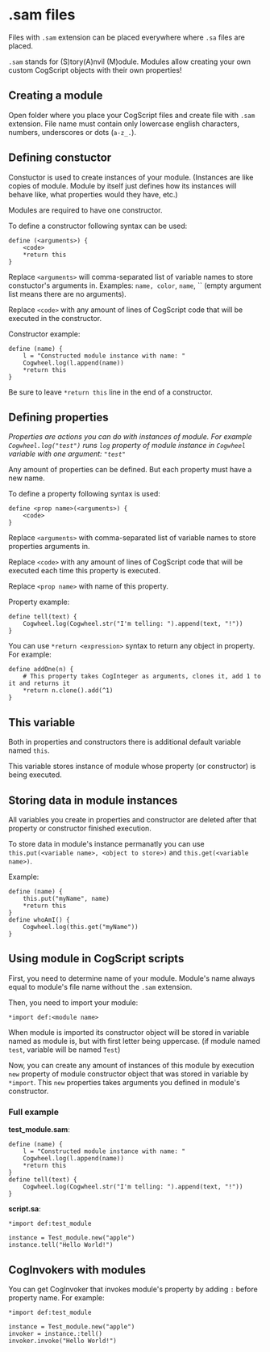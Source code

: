 # .sam files
Files with `.sam` extension can be placed everywhere where `.sa` files are placed.

`.sam` stands for (S)tory(A)nvil (M)odule. Modules allow creating your own custom CogScript objects with their own properties!

## Creating a module
Open folder where you place your CogScript files and create file with `.sam` extension. File name must contain only lowercase english characters, numbers, underscores or dots (`a-z_.`).

## Defining constuctor
Constuctor is used to create instances of your module. (Instances are like copies of module. Module by itself just defines how its instances will behave like, what properties would they have, etc.)

Modules are required to have one constructor.

To define a constructor following syntax can be used:
```cogmodule
define (<arguments>) {
    <code>
    *return this
}
```

Replace `<arguments>` will comma-separated list of variable names to store constuctor's arguments in. Examples: `name, color`, `name`, `` (empty argument list means there are no arguments).

Replace `<code>` with any amount of lines of CogScript code that will be executed in the constructor.

Constructor example:
```cogmodule
define (name) {
    l = "Constructed module instance with name: "
    Cogwheel.log(l.append(name))
    *return this
}
```

Be sure to leave `*return this` line in the end of a constructor.

## Defining properties
*Properties are actions you can do with instances of module. For example `Cogwheel.log("test")` runs `log` property of module instance in `Cogwheel` variable with one argument: `"test"`*

Any amount of properties can be defined. But each property must have a new name.

To define a property following syntax is used:
```cogmodule
define <prop name>(<arguments>) {
    <code>
}
```

Replace `<arguments>` with comma-separated list of variable names to store properties arguments in.

Replace `<code>` with any amount of lines of CogScript code that will be executed each time this property is executed.

Replace `<prop name>` with name of this property.

Property example:
```cogmodule
define tell(text) {
    Cogwheel.log(Cogwheel.str("I'm telling: ").append(text, "!"))
}
```

You can use `*return <expression>` syntax to return any object in property.
For example:
```cogmodule
define addOne(n) {
    # This property takes CogInteger as arguments, clones it, add 1 to it and returns it
    *return n.clone().add(^1)
}
```

## This variable
Both in properties and constructors there is additional default variable named `this`.

This variable stores instance of module whose property (or constructor) is being executed.

## Storing data in module instances
All variables you create in properties and constructor are deleted after that property or constructor finished execution.

To store data in module's instance permanatly you can use `this.put(<variable name>, <object to store>)` and `this.get(<variable name>)`.

Example:
```cogscript
define (name) {
    this.put("myName", name)
    *return this
}
define whoAmI() {
    Cogwheel.log(this.get("myName"))
}
```

## Using module in CogScript scripts
First, you need to determine name of your module. Module's name always equal to module's file name without the `.sam` extension.

Then, you need to import your module:
```cogscript
*import def:<module name>
```

When module is imported its constructor object will be stored in variable named as module is, but with first letter being uppercase. (if module named `test`, variable will be named `Test`)

Now, you can create any amount of instances of this module by execution `new` property of module constructor object that was stored in variable by `*import`. This `new` properties takes arguments you defined in module's constructor.

### Full example
**test_module.sam**:
```cogmodule
define (name) {
    l = "Constructed module instance with name: "
    Cogwheel.log(l.append(name))
    *return this
}
define tell(text) {
    Cogwheel.log(Cogwheel.str("I'm telling: ").append(text, "!"))
}
```

**script.sa**:
```cogscript
*import def:test_module

instance = Test_module.new("apple")
instance.tell("Hello World!")
```

## CogInvokers with modules
You can get <a onclick="$story.to('/wiki/wiki.html?p=wiki/projects/cogwheel/specs/coginvoker.sa.json')">CogInvoker</a> that invokes module's property by adding `:` before property name. For example:
```cogscript
*import def:test_module

instance = Test_module.new("apple")
invoker = instance.:tell()
invoker.invoke("Hello World!")
```

